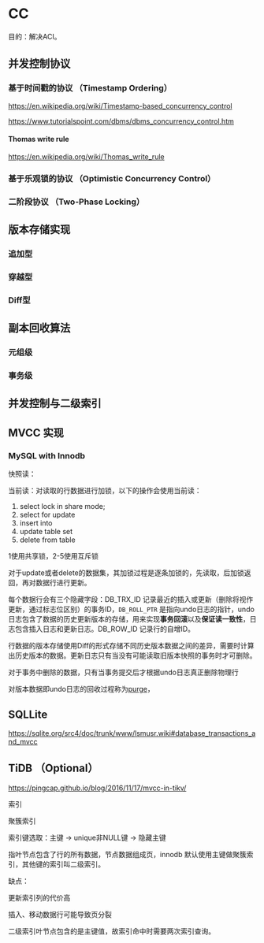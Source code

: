 # CC

目的：解决ACI。

## 并发控制协议

### 基于时间戳的协议 （Timestamp Ordering）

https://en.wikipedia.org/wiki/Timestamp-based_concurrency_control

https://www.tutorialspoint.com/dbms/dbms_concurrency_control.htm

#### Thomas write rule

https://en.wikipedia.org/wiki/Thomas_write_rule



### 基于乐观锁的协议 （Optimistic Concurrency Control）





### 二阶段协议 （Two-Phase Locking）



## 版本存储实现

### 追加型

### 穿越型

### Diff型 



## 副本回收算法

### 元组级

###  事务级





## 并发控制与二级索引





## MVCC 实现

### MySQL with Innodb

快照读：

当前读：对读取的行数据进行加锁，以下的操作会使用当前读：

1. select lock in share mode;
2. select for update
3. insert into
4. update table set
5. delete from table

1使用共享锁，2-5使用互斥锁

对于update或者delete的数据集，其加锁过程是逐条加锁的，先读取，后加锁返回，再对数据行进行更新。

每个数据行会有三个隐藏字段：DB_TRX_ID 记录最近的插入或更新（删除将视作更新，通过标志位区别）的事务ID，`DB_ROLL_PTR` 是指向undo日志的指针，undo日志包含了数据的历史更新版本的存储，用来实现**事务回滚**以及**保证读一致性**，日志包含插入日志和更新日志。DB_ROW_ID 记录行的自增ID。

行数据的版本存储使用Diff的形式存储不同历史版本数据之间的差异，需要时计算出历史版本的数据。更新日志只有当没有可能读取旧版本快照的事务时才可删除。

对于事务中删除的数据，只有当事务提交后才根据undo日志真正删除物理行



对版本数据即undo日志的回收过程称为[purge](https://dev.mysql.com/doc/refman/5.7/en/glossary.html#glos_purge)，

## SQLLite

https://sqlite.org/src4/doc/trunk/www/lsmusr.wiki#database_transactions_and_mvcc

## TiDB （Optional） 

https://pingcap.github.io/blog/2016/11/17/mvcc-in-tikv/





索引

聚簇索引

索引键选取：主键 -> unique非NULL键 -> 隐藏主键

指叶节点包含了行的所有数据，节点数据组成页，innodb 默认使用主键做聚簇索引，其他键的索引叫二级索引。

缺点：

更新索引列的代价高

插入、移动数据行可能导致页分裂

二级索引叶节点包含的是主键值，故索引命中时需要两次索引查询。